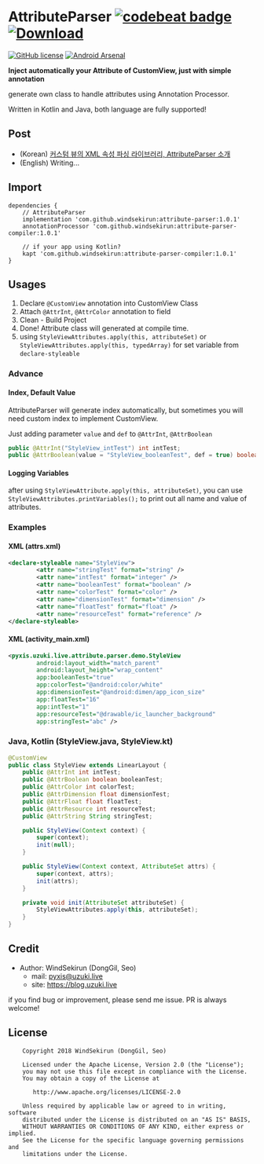 # AttributeParser [![codebeat badge](https://codebeat.co/badges/131cade3-7cd7-498d-97c1-f63e29bc97d1)](https://codebeat.co/projects/github-com-windsekirun-attributeparser-master) [ ![Download](https://api.bintray.com/packages/windsekirun/maven/attribute-parser/images/download.svg) ](https://bintray.com/windsekirun/maven/attribute-parser/_latestVersion)

[![GitHub license](https://img.shields.io/badge/license-Apache%20License%202.0-blue.svg?style=flat)](http://www.apache.org/licenses/LICENSE-2.0) [![Android Arsenal](https://img.shields.io/badge/Android%20Arsenal-AttributeParser-brightgreen.svg?style=flat)](https://android-arsenal.com/details/1/6804)

**Inject automatically your Attribute of CustomView, just with simple annotation**

generate own class to handle attributes using Annotation Processor.

Written in Kotlin and Java, both language are fully supported!

## Post
* (Korean) [커스텀 뷰의 XML 속성 파싱 라이브러리, AttributeParser 소개](https://blog.uzuki.live/커스텀-뷰의-xml-속성-파싱-라이브러리-attributeparser-소개/)
* (English) Writing... 

## Import
```
dependencies {
    // AttributeParser
    implementation 'com.github.windsekirun:attribute-parser:1.0.1'
    annotationProcessor 'com.github.windsekirun:attribute-parser-compiler:1.0.1'

    // if your app using Kotlin?
    kapt 'com.github.windsekirun:attribute-parser-compiler:1.0.1'
}
```


## Usages

1. Declare ```@CustomView``` annotation into CustomView Class
2. Attach ```@AttrInt```, ```@AttrColor``` annotation to field
3. Clean - Build Project
4. Done! Attribute class will generated at compile time.
5. using ```StyleViewAttributes.apply(this, attributeSet)``` or ```StyleViewAttributes.apply(this, typedArray)``` for set variable from ```declare-styleable```

### Advance

#### Index, Default Value

AttributeParser will generate index automatically, but sometimes you will need custom index to implement CustomView.

Just adding parameter ```value``` and ```def``` to ```@AttrInt```, ```@AttrBoolean```

```Java
public @AttrInt("StyleView_intTest") int intTest;
public @AttrBoolean(value = "StyleView_booleanTest", def = true) boolean booleanTest;
```

#### Logging Variables

after using ```StyleViewAttribute.apply(this, attributeSet)```, you can use ```StyleViewAttributes.printVariables();``` to print out all name and value of attributes.

### Examples

#### XML (attrs.xml)
```XML
<declare-styleable name="StyleView">
        <attr name="stringTest" format="string" />
        <attr name="intTest" format="integer" />
        <attr name="booleanTest" format="boolean" />
        <attr name="colorTest" format="color" />
        <attr name="dimensionTest" format="dimension" />
        <attr name="floatTest" format="float" />
        <attr name="resourceTest" format="reference" />
</declare-styleable>
```

#### XML (activity_main.xml)
```XML
<pyxis.uzuki.live.attribute.parser.demo.StyleView
        android:layout_width="match_parent"
        android:layout_height="wrap_content"
        app:booleanTest="true"
        app:colorTest="@android:color/white"
        app:dimensionTest="@android:dimen/app_icon_size"
        app:floatTest="16"
        app:intTest="1"
        app:resourceTest="@drawable/ic_launcher_background"
        app:stringTest="abc" />
```

### Java, Kotlin (StyleView.java, StyleView.kt)

```Java
@CustomView
public class StyleView extends LinearLayout {
    public @AttrInt int intTest;
    public @AttrBoolean boolean booleanTest;
    public @AttrColor int colorTest;
    public @AttrDimension float dimensionTest;
    public @AttrFloat float floatTest;
    public @AttrResource int resourceTest;
    public @AttrString String stringTest;

    public StyleView(Context context) {
        super(context);
        init(null);
    }

    public StyleView(Context context, AttributeSet attrs) {
        super(context, attrs);
        init(attrs);
    }

    private void init(AttributeSet attributeSet) {
        StyleViewAttributes.apply(this, attributeSet);
    }
}
```

## Credit

* Author: WindSekirun (DongGil, Seo)
  * mail: pyxis@uzuki.live
  * site: https://blog.uzuki.live

if you find bug or improvement, please send me issue. PR is always welcome!

## License
```
    Copyright 2018 WindSekirun (DongGil, Seo)

    Licensed under the Apache License, Version 2.0 (the "License");
    you may not use this file except in compliance with the License.
    You may obtain a copy of the License at

       http://www.apache.org/licenses/LICENSE-2.0

    Unless required by applicable law or agreed to in writing, software
    distributed under the License is distributed on an "AS IS" BASIS,
    WITHOUT WARRANTIES OR CONDITIONS OF ANY KIND, either express or implied.
    See the License for the specific language governing permissions and
    limitations under the License.
```
